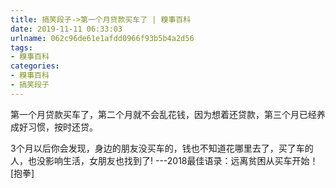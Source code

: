 ```yaml
---
title: 搞笑段子->第一个月贷款买车了 | 糗事百科
date: 2019-11-11 06:33:03
urlname: 062c96de61e1afdd0966f93b5b4a2d56
tags: 
- 糗事百科
categories:
- 糗事百科
- 搞笑段子
---
```

第一个月贷款买车了，第二个月就不会乱花钱，因为想着还贷款，第三个月已经养成好习惯，按时还贷。

3个月以后你会发现，身边的朋友没买车的，钱也不知道花哪里去了，买了车的人，也没影响生活，女朋友也找到了! ---2018最佳语录：远离贫困从买车开始！[抱拳]


